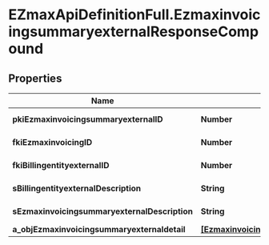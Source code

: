 # EZmaxApiDefinitionFull.EzmaxinvoicingsummaryexternalResponseCompound

## Properties

Name | Type | Description | Notes
------------ | ------------- | ------------- | -------------
**pkiEzmaxinvoicingsummaryexternalID** | **Number** | The unique ID of the Ezmaxinvoicingsummaryexternal | [optional] 
**fkiEzmaxinvoicingID** | **Number** | The unique ID of the Ezmaxinvoicing | [optional] 
**fkiBillingentityexternalID** | **Number** | The unique ID of the Billingentityexternal | 
**sBillingentityexternalDescription** | **String** | The description of the Billingentityexternal | 
**sEzmaxinvoicingsummaryexternalDescription** | **String** | The description of the Ezmaxinvoicingsummaryexternal | 
**a_objEzmaxinvoicingsummaryexternaldetail** | [**[EzmaxinvoicingsummaryexternaldetailResponseCompound]**](EzmaxinvoicingsummaryexternaldetailResponseCompound.md) |  | 


